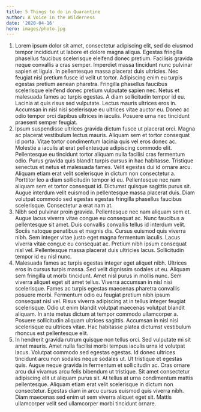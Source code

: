 ```yaml
---
title: 5 Things to do in Quarantine
author: A Voice in the Wilderness
date: '2020-04-16'
hero: images/photo.jpg
---
```

<!--StartFragment-->

1. Lorem ipsum dolor sit amet, consectetur adipiscing elit, sed do eiusmod tempor incididunt ut labore et dolore magna aliqua. Egestas fringilla phasellus faucibus scelerisque eleifend donec pretium. Facilisis gravida neque convallis a cras semper. Imperdiet massa tincidunt nunc pulvinar sapien et ligula. In pellentesque massa placerat duis ultricies. Nec feugiat nisl pretium fusce id velit ut tortor. Adipiscing enim eu turpis egestas pretium aenean pharetra. Fringilla phasellus faucibus scelerisque eleifend donec pretium vulputate sapien nec. Netus et malesuada fames ac turpis egestas. A diam sollicitudin tempor id eu. Lacinia at quis risus sed vulputate. Lectus mauris ultrices eros in. Accumsan in nisl nisi scelerisque eu ultrices vitae auctor eu. Donec ac odio tempor orci dapibus ultrices in iaculis. Posuere urna nec tincidunt praesent semper feugiat.
2. Ipsum suspendisse ultrices gravida dictum fusce ut placerat orci. Magna ac placerat vestibulum lectus mauris. Aliquam sem et tortor consequat id porta. Vitae tortor condimentum lacinia quis vel eros donec ac. Molestie a iaculis at erat pellentesque adipiscing commodo elit. Pellentesque eu tincidunt tortor aliquam nulla facilisi cras fermentum odio. Purus gravida quis blandit turpis cursus in hac habitasse. Tristique senectus et netus et malesuada fames. Velit egestas dui id ornare arcu. Aliquam etiam erat velit scelerisque in dictum non consectetur a. Porttitor leo a diam sollicitudin tempor id eu. Pellentesque nec nam aliquam sem et tortor consequat id. Dictumst quisque sagittis purus sit. Augue interdum velit euismod in pellentesque massa placerat duis. Diam volutpat commodo sed egestas egestas fringilla phasellus faucibus scelerisque. Consectetur a erat nam at.
3. Nibh sed pulvinar proin gravida. Pellentesque nec nam aliquam sem et. Augue lacus viverra vitae congue eu consequat ac. Nunc faucibus a pellentesque sit amet. Duis convallis convallis tellus id interdum velit. Sociis natoque penatibus et magnis dis. Cursus euismod quis viverra nibh. Sem integer vitae justo eget magna fermentum iaculis. Lacus viverra vitae congue eu consequat ac. Pretium nibh ipsum consequat nisl vel. Pellentesque massa placerat duis ultricies lacus. Sollicitudin tempor id eu nisl nunc.
4. Malesuada fames ac turpis egestas integer eget aliquet nibh. Ultrices eros in cursus turpis massa. Sed velit dignissim sodales ut eu. Aliquam sem fringilla ut morbi tincidunt. Amet nisl purus in mollis nunc. Sem viverra aliquet eget sit amet tellus. Viverra accumsan in nisl nisi scelerisque. Fames ac turpis egestas maecenas pharetra convallis posuere morbi. Fermentum odio eu feugiat pretium nibh ipsum consequat nisl vel. Risus viverra adipiscing at in tellus integer feugiat scelerisque. Odio ut enim blandit volutpat maecenas volutpat blandit aliquam. In ante metus dictum at tempor commodo ullamcorper a. Posuere sollicitudin aliquam ultrices sagittis. Accumsan in nisl nisi scelerisque eu ultrices vitae. Hac habitasse platea dictumst vestibulum rhoncus est pellentesque elit.
5. In hendrerit gravida rutrum quisque non tellus orci. Sed vulputate mi sit amet mauris. Amet nulla facilisi morbi tempus iaculis urna id volutpat lacus. Volutpat commodo sed egestas egestas. Id donec ultrices tincidunt arcu non sodales neque sodales ut. Ut tristique et egestas quis. Augue neque gravida in fermentum et sollicitudin ac. Cras ornare arcu dui vivamus arcu felis bibendum ut tristique. Sit amet consectetur adipiscing elit ut aliquam purus sit. At tellus at urna condimentum mattis pellentesque. Aliquam etiam erat velit scelerisque in dictum non consectetur. Egestas diam in arcu cursus euismod quis viverra nibh. Diam maecenas sed enim ut sem viverra aliquet eget sit. Mattis ullamcorper velit sed ullamcorper morbi tincidunt ornare.

<!--EndFragment-->
